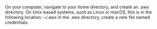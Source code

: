 
On your computer, navigate to your home directory, and create an .aws directory. On Unix-based systems, such as Linux or macOS, this is in the following location:
~/.aws
In the .aws directory, create a new file named credentials.




